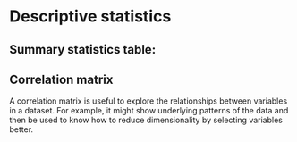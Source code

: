 # Descriptive statistics

## Summary statistics table:

## Correlation matrix
A correlation matrix is useful to explore the relationships between variables in a dataset. For example, it might show underlying patterns of the data and then be used to know how to reduce dimensionality by selecting variables better.


